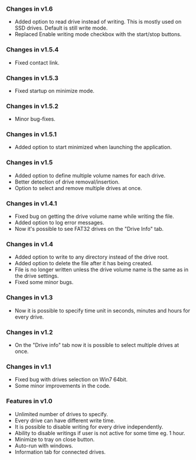 ### Changes in v1.6
* Added option to read drive instead of writing. This is mostly used on SSD drives. Default is still write mode.
* Replaced Enable writing mode checkbox with the start/stop buttons.

### Changes in v1.5.4
* Fixed contact link.

### Changes in v1.5.3
* Fixed startup on minimize mode.

### Changes in v1.5.2
* Minor bug-fixes.

### Changes in v1.5.1
* Added option to start minimized when launching the application.

### Changes in v1.5
* Added option to define multiple volume names for each drive.
* Better detection of drive removal/insertion.
* Option to select and remove multiple drives at once.

### Changes in v1.4.1
* Fixed bug on getting the drive volume name while writing the file.
* Added option to log error messages.
* Now it's possible to see FAT32 drives on the "Drive Info" tab.

### Changes in v1.4
* Added option to write to any directory instead of the drive root.
* Added option to delete the file after it has being created.
* File is no longer written unless the drive volume name is the same as in the drive settings.
* Fixed some minor bugs.

### Changes in v1.3
* Now it is possible to specify time unit in seconds, minutes and hours for every drive.

### Changes in v1.2
* On the "Drive info" tab now it is possible to select multiple drives at once.

### Changes in v1.1
* Fixed bug with drives selection on Win7 64bit.
* Some minor improvements in the code.

### Features in v1.0
* Unlimited number of drives to specify.
* Every drive can have different write time.
* It is possible to disable writing for every drive independently.
* Ability to disable writings if user is not active for some time eg. 1 hour.
* Minimize to tray on close button.
* Auto-run with windows.
* Information tab for connected drives.
